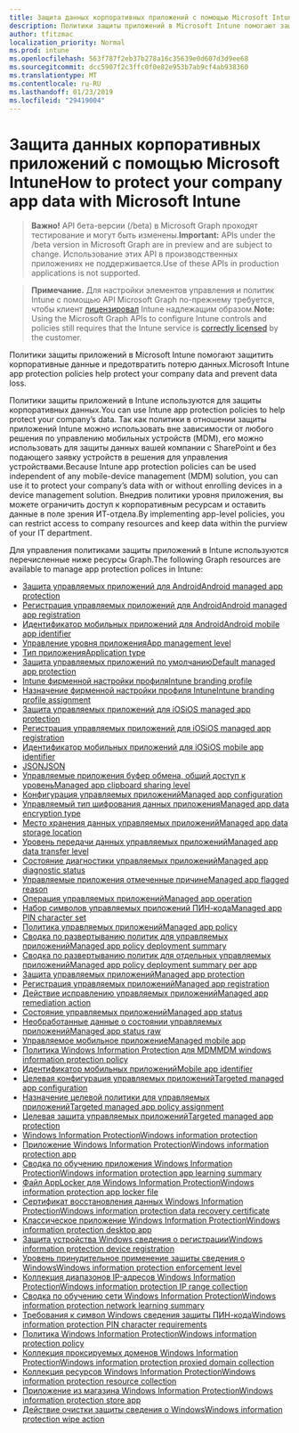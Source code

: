 ```yaml
---
title: Защита данных корпоративных приложений с помощью Microsoft Intune
description: Политики защиты приложений в Microsoft Intune помогают защитить корпоративные данные и предотвратить потерю данных.
author: tfitzmac
localization_priority: Normal
ms.prod: intune
ms.openlocfilehash: 563f787f2eb37b278a16c35639e0d607d3d9ee68
ms.sourcegitcommit: dcc5907f2c3ffc0f0e82e953b7ab9cf4ab938360
ms.translationtype: MT
ms.contentlocale: ru-RU
ms.lasthandoff: 01/23/2019
ms.locfileid: "29419004"
---
```

# <a name="how-to-protect-your-company-app-data-with-microsoft-intune"></a><span data-ttu-id="de0a1-103">Защита данных корпоративных приложений с помощью Microsoft Intune</span><span class="sxs-lookup"><span data-stu-id="de0a1-103">How to protect your company app data with Microsoft Intune</span></span>

> <span data-ttu-id="de0a1-104">**Важно!** API бета-версии (/beta) в Microsoft Graph проходят тестирование и могут быть изменены.</span><span class="sxs-lookup"><span data-stu-id="de0a1-104">**Important:** APIs under the /beta version in Microsoft Graph are in preview and are subject to change.</span></span> <span data-ttu-id="de0a1-105">Использование этих API в производственных приложениях не поддерживается.</span><span class="sxs-lookup"><span data-stu-id="de0a1-105">Use of these APIs in production applications is not supported.</span></span>

> <span data-ttu-id="de0a1-106">**Примечание.** Для настройки элементов управления и политик Intune с помощью API Microsoft Graph по-прежнему требуется, чтобы клиент [лицензировал](https://www.microsoft.com/en-us/cloud-platform/microsoft-intune-pricing) Intune надлежащим образом.</span><span class="sxs-lookup"><span data-stu-id="de0a1-106">**Note:** Using the Microsoft Graph APIs to configure Intune controls and policies still requires that the Intune service is [correctly licensed](https://www.microsoft.com/en-us/cloud-platform/microsoft-intune-pricing) by the customer.</span></span>

<span data-ttu-id="de0a1-107">Политики защиты приложений в Microsoft Intune помогают защитить корпоративные данные и предотвратить потерю данных.</span><span class="sxs-lookup"><span data-stu-id="de0a1-107">Microsoft Intune app protection policies help protect your company data and prevent data loss.</span></span>

<span data-ttu-id="de0a1-108">Политики защиты приложений в Intune используются для защиты корпоративных данных.</span><span class="sxs-lookup"><span data-stu-id="de0a1-108">You can use Intune app protection policies to help protect your company’s data.</span></span> <span data-ttu-id="de0a1-109">Так как политики в отношении защиты приложений Intune можно использовать вне зависимости от любого решения по управлению мобильных устройств (MDM), его можно использовать для защиты данных вашей компании с SharePoint и без подающего заявку устройств в решения для управления устройствами.</span><span class="sxs-lookup"><span data-stu-id="de0a1-109">Because Intune app protection policies can be used independent of any mobile-device management (MDM) solution, you can use it to protect your company’s data with or without enrolling devices in a device management solution.</span></span> <span data-ttu-id="de0a1-110">Внедрив политики уровня приложения, вы можете ограничить доступ к корпоративным ресурсам и оставить данные в поле зрения ИТ-отдела.</span><span class="sxs-lookup"><span data-stu-id="de0a1-110">By implementing app-level policies, you can restrict access to company resources and keep data within the purview of your IT department.</span></span>

<span data-ttu-id="de0a1-111">Для управления политиками защиты приложений в Intune используются перечисленные ниже ресурсы Graph.</span><span class="sxs-lookup"><span data-stu-id="de0a1-111">The following Graph resources are available to manage app protection polices in Intune:</span></span>

- [<span data-ttu-id="de0a1-112">Защита управляемых приложений для Android</span><span class="sxs-lookup"><span data-stu-id="de0a1-112">Android managed app protection</span></span>](intune-mam-androidmanagedappprotection.md)
- [<span data-ttu-id="de0a1-113">Регистрация управляемых приложений для Android</span><span class="sxs-lookup"><span data-stu-id="de0a1-113">Android managed app registration</span></span>](intune-mam-androidmanagedappregistration.md)
- [<span data-ttu-id="de0a1-114">Идентификатор мобильных приложений для Android</span><span class="sxs-lookup"><span data-stu-id="de0a1-114">Android mobile app identifier</span></span>](intune-mam-androidmobileappidentifier.md)
- [<span data-ttu-id="de0a1-115">Управление уровня приложения</span><span class="sxs-lookup"><span data-stu-id="de0a1-115">App management level</span></span>](intune-mam-appmanagementlevel.md)
- [<span data-ttu-id="de0a1-116">Тип приложения</span><span class="sxs-lookup"><span data-stu-id="de0a1-116">Application type</span></span>](intune-wip-applicationtype.md)
- [<span data-ttu-id="de0a1-117">Защита управляемых приложений по умолчанию</span><span class="sxs-lookup"><span data-stu-id="de0a1-117">Default managed app protection</span></span>](intune-mam-defaultmanagedappprotection.md)
- [<span data-ttu-id="de0a1-118">Intune фирменной настройки профиля</span><span class="sxs-lookup"><span data-stu-id="de0a1-118">Intune branding profile</span></span>](intune-wip-intunebrandingprofile.md)
- [<span data-ttu-id="de0a1-119">Назначение фирменной настройки профиля Intune</span><span class="sxs-lookup"><span data-stu-id="de0a1-119">Intune branding profile assignment</span></span>](intune-wip-intunebrandingprofileassignment.md)
- [<span data-ttu-id="de0a1-120">Защита управляемых приложений для iOS</span><span class="sxs-lookup"><span data-stu-id="de0a1-120">iOS managed app protection</span></span>](intune-mam-iosmanagedappprotection.md)
- [<span data-ttu-id="de0a1-121">Регистрация управляемых приложений для iOS</span><span class="sxs-lookup"><span data-stu-id="de0a1-121">iOS managed app registration</span></span>](intune-mam-iosmanagedappregistration.md)
- [<span data-ttu-id="de0a1-122">Идентификатор мобильных приложений для iOS</span><span class="sxs-lookup"><span data-stu-id="de0a1-122">iOS mobile app identifier</span></span>](intune-mam-iosmobileappidentifier.md)
- [<span data-ttu-id="de0a1-123">JSON</span><span class="sxs-lookup"><span data-stu-id="de0a1-123">JSON</span></span>](intune-mam-json.md)
- [<span data-ttu-id="de0a1-124">Управляемые приложения буфер обмена, общий доступ к уровень</span><span class="sxs-lookup"><span data-stu-id="de0a1-124">Managed app clipboard sharing level</span></span>](intune-mam-managedappclipboardsharinglevel.md)
- [<span data-ttu-id="de0a1-125">Конфигурация управляемых приложений</span><span class="sxs-lookup"><span data-stu-id="de0a1-125">Managed app configuration</span></span>](intune-mam-managedappconfiguration.md)
- [<span data-ttu-id="de0a1-126">Управляемый тип шифрования данных приложения</span><span class="sxs-lookup"><span data-stu-id="de0a1-126">Managed app data encryption type</span></span>](intune-mam-managedappdataencryptiontype.md)
- [<span data-ttu-id="de0a1-127">Место хранения данных управляемых приложений</span><span class="sxs-lookup"><span data-stu-id="de0a1-127">Managed app data storage location</span></span>](intune-mam-managedappdatastoragelocation.md)
- [<span data-ttu-id="de0a1-128">Уровень передачи данных управляемых приложений</span><span class="sxs-lookup"><span data-stu-id="de0a1-128">Managed app data transfer level</span></span>](intune-mam-managedappdatatransferlevel.md)
- [<span data-ttu-id="de0a1-129">Состояние диагностики управляемых приложений</span><span class="sxs-lookup"><span data-stu-id="de0a1-129">Managed app diagnostic status</span></span>](intune-mam-managedappdiagnosticstatus.md)
- [<span data-ttu-id="de0a1-130">Управляемые приложения отмеченные причине</span><span class="sxs-lookup"><span data-stu-id="de0a1-130">Managed app flagged reason</span></span>](intune-mam-managedappflaggedreason.md)
- [<span data-ttu-id="de0a1-131">Операция управляемых приложений</span><span class="sxs-lookup"><span data-stu-id="de0a1-131">Managed app operation</span></span>](intune-mam-managedappoperation.md)
- [<span data-ttu-id="de0a1-132">Набор символов управляемых приложений ПИН-кода</span><span class="sxs-lookup"><span data-stu-id="de0a1-132">Managed app PIN character set</span></span>](intune-mam-managedapppincharacterset.md)
- [<span data-ttu-id="de0a1-133">Политика управляемых приложений</span><span class="sxs-lookup"><span data-stu-id="de0a1-133">Managed app policy</span></span>](intune-mam-managedapppolicy.md)
- [<span data-ttu-id="de0a1-134">Сводка по развертыванию политик для управляемых приложений</span><span class="sxs-lookup"><span data-stu-id="de0a1-134">Managed app policy deployment summary</span></span>](intune-mam-managedapppolicydeploymentsummary.md)
- [<span data-ttu-id="de0a1-135">Сводка по развертыванию политик для отдельных управляемых приложений</span><span class="sxs-lookup"><span data-stu-id="de0a1-135">Managed app policy deployment summary per app</span></span>](intune-mam-managedapppolicydeploymentsummaryperapp.md)
- [<span data-ttu-id="de0a1-136">Защита управляемых приложений</span><span class="sxs-lookup"><span data-stu-id="de0a1-136">Managed app protection</span></span>](intune-mam-managedappprotection.md)
- [<span data-ttu-id="de0a1-137">Регистрация управляемых приложений</span><span class="sxs-lookup"><span data-stu-id="de0a1-137">Managed app registration</span></span>](intune-mam-managedappregistration.md)
- [<span data-ttu-id="de0a1-138">Действие исправлению управляемых приложений</span><span class="sxs-lookup"><span data-stu-id="de0a1-138">Managed app remediation action</span></span>](intune-mam-managedappremediationaction.md)
- [<span data-ttu-id="de0a1-139">Состояние управляемых приложений</span><span class="sxs-lookup"><span data-stu-id="de0a1-139">Managed app status</span></span>](intune-mam-managedappstatus.md)
- [<span data-ttu-id="de0a1-140">Необработанные данные о состоянии управляемых приложений</span><span class="sxs-lookup"><span data-stu-id="de0a1-140">Managed app status raw</span></span>](intune-mam-managedappstatusraw.md)
- [<span data-ttu-id="de0a1-141">Управляемое мобильное приложение</span><span class="sxs-lookup"><span data-stu-id="de0a1-141">Managed mobile app</span></span>](intune-mam-managedmobileapp.md)
- [<span data-ttu-id="de0a1-142">Политика Windows Information Protection для MDM</span><span class="sxs-lookup"><span data-stu-id="de0a1-142">MDM windows information protection policy</span></span>](intune-mam-mdmwindowsinformationprotectionpolicy.md)
- [<span data-ttu-id="de0a1-143">Идентификатор мобильных приложений</span><span class="sxs-lookup"><span data-stu-id="de0a1-143">Mobile app identifier</span></span>](intune-mam-mobileappidentifier.md)
- [<span data-ttu-id="de0a1-144">Целевая конфигурация управляемых приложений</span><span class="sxs-lookup"><span data-stu-id="de0a1-144">Targeted managed app configuration</span></span>](intune-mam-targetedmanagedappconfiguration.md)
- [<span data-ttu-id="de0a1-145">Назначение целевой политики для управляемых приложений</span><span class="sxs-lookup"><span data-stu-id="de0a1-145">Targeted managed app policy assignment</span></span>](intune-mam-targetedmanagedapppolicyassignment.md)
- [<span data-ttu-id="de0a1-146">Целевая защита управляемых приложений</span><span class="sxs-lookup"><span data-stu-id="de0a1-146">Targeted managed app protection</span></span>](intune-mam-targetedmanagedappprotection.md)
- [<span data-ttu-id="de0a1-147">Windows Information Protection</span><span class="sxs-lookup"><span data-stu-id="de0a1-147">Windows information protection</span></span>](intune-mam-windowsinformationprotection.md)
- [<span data-ttu-id="de0a1-148">Приложение Windows Information Protection</span><span class="sxs-lookup"><span data-stu-id="de0a1-148">Windows information protection app</span></span>](intune-mam-windowsinformationprotectionapp.md)
- [<span data-ttu-id="de0a1-149">Сводка по обучению приложения Windows Information Protection</span><span class="sxs-lookup"><span data-stu-id="de0a1-149">Windows information protection app learning summary</span></span>](intune-wip-windowsinformationprotectionapplearningsummary.md)
- [<span data-ttu-id="de0a1-150">Файл AppLocker для Windows Information Protection</span><span class="sxs-lookup"><span data-stu-id="de0a1-150">Windows information protection app locker file</span></span>](intune-mam-windowsinformationprotectionapplockerfile.md)
- [<span data-ttu-id="de0a1-151">Сертификат восстановления данных Windows Information Protection</span><span class="sxs-lookup"><span data-stu-id="de0a1-151">Windows information protection data recovery certificate</span></span>](intune-mam-windowsinformationprotectiondatarecoverycertificate.md)
- [<span data-ttu-id="de0a1-152">Классическое приложение Windows Information Protection</span><span class="sxs-lookup"><span data-stu-id="de0a1-152">Windows information protection desktop app</span></span>](intune-mam-windowsinformationprotectiondesktopapp.md)
- [<span data-ttu-id="de0a1-153">Защита устройства Windows сведения о регистрации</span><span class="sxs-lookup"><span data-stu-id="de0a1-153">Windows information protection device registration</span></span>](intune-mam-windowsinformationprotectiondeviceregistration.md)
- [<span data-ttu-id="de0a1-154">Уровень принудительное применение защиты сведения о Windows</span><span class="sxs-lookup"><span data-stu-id="de0a1-154">Windows information protection enforcement level</span></span>](intune-mam-windowsinformationprotectionenforcementlevel.md)
- [<span data-ttu-id="de0a1-155">Коллекция диапазонов IP-адресов Windows Information Protection</span><span class="sxs-lookup"><span data-stu-id="de0a1-155">Windows information protection IP range collection</span></span>](intune-mam-windowsinformationprotectioniprangecollection.md)
- [<span data-ttu-id="de0a1-156">Сводка по обучению сети Windows Information Protection</span><span class="sxs-lookup"><span data-stu-id="de0a1-156">Windows information protection network learning summary</span></span>](intune-wip-windowsinformationprotectionnetworklearningsummary.md)
- [<span data-ttu-id="de0a1-157">Требования к символ Windows сведения защиты ПИН-кода</span><span class="sxs-lookup"><span data-stu-id="de0a1-157">Windows information protection PIN character requirements</span></span>](intune-mam-windowsinformationprotectionpincharacterrequirements.md)
- [<span data-ttu-id="de0a1-158">Политика Windows Information Protection</span><span class="sxs-lookup"><span data-stu-id="de0a1-158">Windows information protection policy</span></span>](intune-mam-windowsinformationprotectionpolicy.md)
- [<span data-ttu-id="de0a1-159">Коллекция проксируемых доменов Windows Information Protection</span><span class="sxs-lookup"><span data-stu-id="de0a1-159">Windows information protection proxied domain collection</span></span>](intune-mam-windowsinformationprotectionproxieddomaincollection.md)
- [<span data-ttu-id="de0a1-160">Коллекция ресурсов Windows Information Protection</span><span class="sxs-lookup"><span data-stu-id="de0a1-160">Windows information protection resource collection</span></span>](intune-mam-windowsinformationprotectionresourcecollection.md)
- [<span data-ttu-id="de0a1-161">Приложение из магазина Windows Information Protection</span><span class="sxs-lookup"><span data-stu-id="de0a1-161">Windows information protection store app</span></span>](intune-mam-windowsinformationprotectionstoreapp.md)
- [<span data-ttu-id="de0a1-162">Действие очистки защиты сведения о Windows</span><span class="sxs-lookup"><span data-stu-id="de0a1-162">Windows information protection wipe action</span></span>](intune-mam-windowsinformationprotectionwipeaction.md)
